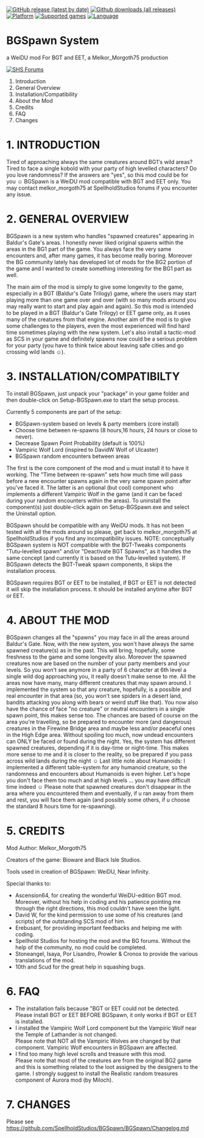 [![GitHub release (latest by date)](https://img.shields.io/github/v/release/SpellholdStudios/BGSpawn?color=darkred&include_prereleases&label=latest%20release)](https://github.com/SpellholdStudios/BGSpawn/releases/latest)
[![Github downloads (all releases)](https://img.shields.io/github/downloads/SpellholdStudios/BGSpawn/total.svg?color=gold)](https://github.com/SpellholdStudios/BGSpawn/releases)
[![Platform](https://img.shields.io/static/v1?label=platform&message=Windows%20%7C%20macOS%20%7C%20Linux&color=informational)](https://github.com/SpellholdStudios/BGSpawn/releases/latest)
[![Supported games](https://img.shields.io/static/v1?label=supported%20games&message=BG2%20%7C%20BGT%20%7C%20BG2%3AEE%20%7C%20EET&color=indigo)](https://github.com/SpellholdStudios/BGSpawn/releases)
[![Language](https://img.shields.io/static/v1?label=language&message=English%20%7C%20French%20%7C%20German%20%7C%20Italian%20%7C%20Russian%20%7C%20Spanish%20%7C%20Chinese&color=limegreen)](https://github.com/SpellholdStudios/BGSpawn/releases)

# BGSpawn System

a WeiDU mod For BGT and EET, a Melkor_Morgoth75 production

[![SHS Forums](https://img.shields.io/static/v1?label=Discussion&message=SHS%20Forums&color=951514&labelColor=eee&style=for-the-badge)](http://www.shsforums.net/topic/39639-release-bgspawn-version-111 "Spellhold Studios Forums")

1. Introduction
2. General Overview
3. Installation/Compatibility
4. About the Mod
5. Credits
6. FAQ
7. Changes

# 1. INTRODUCTION

Tired of approaching always the same creatures around BG1's wild areas? Tired to face a single kobold with your party of high levelled characters? Do you love randomness? If the answers are "yes", so this mod could be for you ☺ 
BGSpawn is a WeiDU mod compatible with BGT and EET only. You may contact melkor_morgoth75 at SpellholdStudios forums if you encounter any issue.

# 2. GENERAL OVERVIEW

BGSpawn is a new system who handles "spawned creatures" appearing in Baldur's Gate's areas. I honestly never liked original spawns within the areas in the BG1 part of the game. You always face the very same encounters and, after many games, it has become really boring. Moreover the BG community lately has developed lot of mods for the BG2 portion of the game and I wanted to create something interesting for the BG1 part as well.

The main aim of the mod is simply to give some longevity to the game, especially in a BGT (Baldur's Gate Trilogy) game, where the users may start playing more than one game over and over (with so many mods around you may really want to start and play again and again).
So this mod is intended to be played in a BGT (Baldur's Gate Trilogy) or EET game only, as it uses many of the creatures from that engine.
Another aim of the mod is to give some challenges to the players, even the most experienced will find hard time sometimes playing with the new system. Let's also install a tactic-mod as SCS in your game and definitely spawns now could be a serious problem for your party (you have to think twice about leaving safe cities and go crossing wild lands ☺).

# 3. INSTALLATION/COMPATIBILTY

To install BGSpawn, just unpack your "package" in your game folder and then double-click on Setup-BGSpawn.exe to start the setup process.

Currently 5 components are part of the setup:
   - BGSpawn-system based on levels & party members (core install)
   - Choose time between re-spawns (8 hours,16 hours, 24 hours or close to never).
   - Decrease Spawn Point Probability (default is 100%)
   - Vampiric Wolf Lord (inspired to DavidW Wolf of Ulcaster)
   - BGSpawn random encounters between areas

The first is the core component of the mod and u must install it to have it working.
The "Time between re-spawn" sets how much time will pass before a new encounter spawns again in the very same spawn point after you've faced it. The latter is an optional (but cool) component who implements a different Vampiric Wolf in the game (and it can be faced during your random encounters within the areas).
To uninstall the component(s) just double-click again on Setup-BGSpawn.exe and select the Uninstall option.

BGSpawn should be compatible with any WeiDU mods. It has not been tested with all the mods around so please, get back to melkor_morgoth75 at SpellholdStudios if you find any incompatibility issues.
NOTE: conceptually BGSpawn system is NOT compatible with the BGT-Tweaks components "Tutu-levelled spawn" and/or "Deactivate BGT Spawns", as it handles the same concept (and currently it is based on the Tutu-levelled system). If BGSpawn detects the BGT-Tweak spawn components, it skips the installation process.

BGSpawn requires BGT or EET to be installed, if BGT or EET is not detected it will skip the installation process. It should be installed anytime after BGT or EET.

# 4. ABOUT THE MOD

BGSpawn changes all the "spawns" you may face in all the areas around Baldur's Gate. Now, with the new system, you won't have always the same spawned creature(s) as in the past. This will bring, hopefully, some freshness to the game and some longevity also. Moreover the spawned creatures now are based on the number of your party members and your levels. So you won't see anymore in a party of 6 character at 6th level a single wild dog approaching you, it really doesn't make sense to me. 
All the areas now have many, many different creatures that may spawn around. I implemented the system so that any creature, hopefully, is a possible and real encounter in that area (so, you won't see spiders in a desert land, bandits attacking you along with bears or weird stuff like that). 
You now also have the chance of face "no creature" or neutral encounters in a single spawn point, this makes sense too. The chances are based of course on the area you're travelling, so be prepared to encounter more (and dangerous) creatures in the Firewine Bridge area and maybe less and/or peaceful ones in the High Edge area.
Without spoiling too much, now undead encounters can ONLY be faced or found during the night. Yes, the system has different spawned creatures, depending if it is day-time or night-time. This makes more sense to me and it is closer to the reality, so be prepared if you pass across wild lands during the night ☺ 
Last little note about Humanoids: I implemented a different table-system for any humanoid creature, so the randomness and encounters about Humanoids is even higher. Let's hope you don't face them too much and at high levels … you may have difficult time indeed ☺
Please note that spawned creatures don't disappear in the area where you encountered them and eventually, if u ran away from them and rest, you will face them again (and possibly some others, if u choose the standard 8 hours time for re-spawning).

# 5. CREDITS

Mod Author: Melkor_Morgoth75

Creators of the game: Bioware and Black Isle Studios.

Tools used in creation of BGSpawn: WeiDU, Near Infinity.

Special thanks to:
  - Ascension64, for creating the wonderful WeiDU-edition BGT mod. Moreover, without his help in coding and his patience pointing me through the right directions, this mod couldn't have seen the light.
  - David W, for the kind permission to use some of his creatures (and scripts) of the outstanding SCS mod of him.
  - Erebusant, for providing important feedbacks and helping me with coding.
  - Spellhold Studios for hosting the mod and the BG forums. Without the help of the community, no mod could be completed.
  - Stoneangel, Isaya, Por Lisandro, Prowler & Cronox to provide the various translations of the mod.
  - 10th and Scud for the great help in squashing bugs.

# 6. FAQ
   - The installation fails because "BGT or EET could not be detected.  
   Please install BGT or EET BEFORE BGSpawn, it only works if BGT or EET is installed.
   - I installed the Vampiric Wolf Lord component but the Vampiric Wolf near the Temple of Lathander is not changed.  
   Please note that NOT all the Vampiric Wolves are changed by that component. Vampiric Wolf encounters in BGSpawn are affected.
   - I find too many high level scrolls and treasure with this mod.  
   Please note that most of the creatures are from the original BG2 game and this is something related to the loot assigned by the designers to the game. I strongly suggest to install the Realistic random treasures component of Aurora mod (by Miloch).

# 7. CHANGES

Please see [https://github.com/SpellholdStudios/BGSpawn/BGSpawn/Changelog.md ](https://github.com/SpellholdStudios/BGSpawn/blob/master/BGSpawn/Changelog.md)
